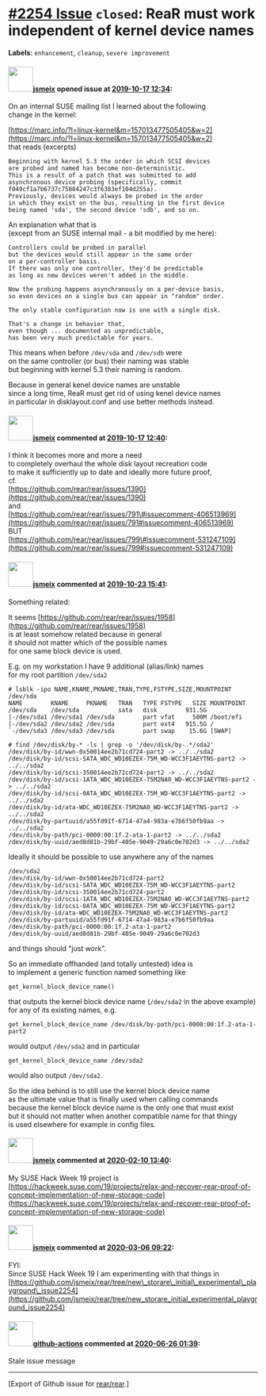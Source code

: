 [\#2254 Issue](https://github.com/rear/rear/issues/2254) `closed`: ReaR must work independent of kernel device names
====================================================================================================================

**Labels**: `enhancement`, `cleanup`, `severe improvement`

#### <img src="https://avatars.githubusercontent.com/u/1788608?u=925fc54e2ce01551392622446ece427f51e2f0ce&v=4" width="50">[jsmeix](https://github.com/jsmeix) opened issue at [2019-10-17 12:34](https://github.com/rear/rear/issues/2254):

On an internal SUSE mailing list I learned about the following  
change in the kernel:

[https://marc.info/?l=linux-kernel&m=157013477505405&w=2](https://marc.info/?l=linux-kernel&m=157013477505405&w=2)  
that reads (excerpts)

    Beginning with kernel 5.3 the order in which SCSI devices
    are probed and named has become non-deterministic.
    This is a result of a patch that was submitted to add
    asynchronous device probing (specifically, commit
    f049cf1a7b6737c75884247c3f6383ef104d255a).
    Previously, devices would always be probed in the order
    in which they exist on the bus, resulting in the first device
    being named 'sda', the second device 'sdb', and so on.

An explanation what that is  
(except from an SUSE internal mail - a bit modified by me here):

    Controllers could be probed in parallel
    but the devices would still appear in the same order
    on a per-controller basis.
    If there was only one controller, they'd be predictable
    as long as new devices weren't added in the middle.

    Now the probing happens asynchronously on a per-device basis,
    so even devices on a single bus can appear in "random" order.

    The only stable configuration now is one with a single disk.

    That's a change in behavior that,
    even though ... documented as unpredictable,
    has been very much predictable for years.

This means when before `/dev/sda` and `/dev/sdb` were  
on the same controller (or bus) their naming was stable  
but beginning with kernel 5.3 their naming is random.

Because in general kenel device names are unstable  
since a long time, ReaR must get rid of using kenel device names  
in particular in disklayout.conf and use better methods instead.

#### <img src="https://avatars.githubusercontent.com/u/1788608?u=925fc54e2ce01551392622446ece427f51e2f0ce&v=4" width="50">[jsmeix](https://github.com/jsmeix) commented at [2019-10-17 12:40](https://github.com/rear/rear/issues/2254#issuecomment-543155593):

I think it becomes more and more a need  
to completely overhaul the whole disk layout recreation code  
to make it sufficiently up to date and ideally more future proof,  
cf.  
[https://github.com/rear/rear/issues/1390](https://github.com/rear/rear/issues/1390)  
and  
[https://github.com/rear/rear/issues/791\#issuecomment-406513969](https://github.com/rear/rear/issues/791#issuecomment-406513969)  
BUT  
[https://github.com/rear/rear/issues/799\#issuecomment-531247109](https://github.com/rear/rear/issues/799#issuecomment-531247109)

#### <img src="https://avatars.githubusercontent.com/u/1788608?u=925fc54e2ce01551392622446ece427f51e2f0ce&v=4" width="50">[jsmeix](https://github.com/jsmeix) commented at [2019-10-23 15:41](https://github.com/rear/rear/issues/2254#issuecomment-545506104):

Something related:

It seems
[https://github.com/rear/rear/issues/1958](https://github.com/rear/rear/issues/1958)  
is at least somehow related because in general  
it should not matter which of the possible names  
for one same block device is used.

E.g. on my workstation I have 9 additional (alias/link) names  
for my root partition `/dev/sda2`

    # lsblk -ipo NAME,KNAME,PKNAME,TRAN,TYPE,FSTYPE,SIZE,MOUNTPOINT /dev/sda
    NAME        KNAME     PKNAME   TRAN   TYPE FSTYPE   SIZE MOUNTPOINT
    /dev/sda    /dev/sda           sata   disk        931.5G 
    |-/dev/sda1 /dev/sda1 /dev/sda        part vfat     500M /boot/efi
    |-/dev/sda2 /dev/sda2 /dev/sda        part ext4   915.5G /
    `-/dev/sda3 /dev/sda3 /dev/sda        part swap    15.6G [SWAP]

    # find /dev/disk/by-* -ls | grep -o '/dev/disk/by-.*/sda2'
    /dev/disk/by-id/wwn-0x50014ee2b71cd724-part2 -> ../../sda2
    /dev/disk/by-id/scsi-SATA_WDC_WD10EZEX-75M_WD-WCC3F1AEYTNS-part2 -> ../../sda2
    /dev/disk/by-id/scsi-350014ee2b71cd724-part2 -> ../../sda2
    /dev/disk/by-id/scsi-1ATA_WDC_WD10EZEX-75M2NA0_WD-WCC3F1AEYTNS-part2 -> ../../sda2
    /dev/disk/by-id/scsi-0ATA_WDC_WD10EZEX-75M_WD-WCC3F1AEYTNS-part2 -> ../../sda2
    /dev/disk/by-id/ata-WDC_WD10EZEX-75M2NA0_WD-WCC3F1AEYTNS-part2 -> ../../sda2
    /dev/disk/by-partuuid/a55fd91f-6714-47a4-983a-e7b6f50fb9aa -> ../../sda2
    /dev/disk/by-path/pci-0000:00:1f.2-ata-1-part2 -> ../../sda2
    /dev/disk/by-uuid/aed8d81b-29bf-405e-9049-29a6c0e702d3 -> ../../sda2

Ideally it should be possible to use anywhere any of the names

    /dev/sda2
    /dev/disk/by-id/wwn-0x50014ee2b71cd724-part2
    /dev/disk/by-id/scsi-SATA_WDC_WD10EZEX-75M_WD-WCC3F1AEYTNS-part2
    /dev/disk/by-id/scsi-350014ee2b71cd724-part2
    /dev/disk/by-id/scsi-1ATA_WDC_WD10EZEX-75M2NA0_WD-WCC3F1AEYTNS-part2
    /dev/disk/by-id/scsi-0ATA_WDC_WD10EZEX-75M_WD-WCC3F1AEYTNS-part2
    /dev/disk/by-id/ata-WDC_WD10EZEX-75M2NA0_WD-WCC3F1AEYTNS-part2
    /dev/disk/by-partuuid/a55fd91f-6714-47a4-983a-e7b6f50fb9aa
    /dev/disk/by-path/pci-0000:00:1f.2-ata-1-part2
    /dev/disk/by-uuid/aed8d81b-29bf-405e-9049-29a6c0e702d3

and things should "just work".

So an immediate offhanded (and totally untested) idea is  
to implement a generic function named something like

    get_kernel_block_device_name()

that outputs the kernel block device name (`/dev/sda2` in the above
example)  
for any of its existing names, e.g.

    get_kernel_block_device_name /dev/disk/by-path/pci-0000:00:1f.2-ata-1-part2

would output `/dev/sda2` and in particular

    get_kernel_block_device_name /dev/sda2

would also output `/dev/sda2`.

So the idea behind is to still use the kernel block device name  
as the ultimate value that is finally used when calling commands  
because the kernel block device name is the only one that must exist  
but it should not matter when another compatible name for that thingy  
is used elsewhere for example in config files.

#### <img src="https://avatars.githubusercontent.com/u/1788608?u=925fc54e2ce01551392622446ece427f51e2f0ce&v=4" width="50">[jsmeix](https://github.com/jsmeix) commented at [2020-02-10 13:40](https://github.com/rear/rear/issues/2254#issuecomment-584127125):

My SUSE Hack Week 19 project is  
[https://hackweek.suse.com/19/projects/relax-and-recover-rear-proof-of-concept-implementation-of-new-storage-code](https://hackweek.suse.com/19/projects/relax-and-recover-rear-proof-of-concept-implementation-of-new-storage-code)

#### <img src="https://avatars.githubusercontent.com/u/1788608?u=925fc54e2ce01551392622446ece427f51e2f0ce&v=4" width="50">[jsmeix](https://github.com/jsmeix) commented at [2020-03-06 09:22](https://github.com/rear/rear/issues/2254#issuecomment-595678350):

FYI:  
Since SUSE Hack Week 19 I am experimenting with that things in  
[https://github.com/jsmeix/rear/tree/new\_storare\_initial\_experimental\_playground\_issue2254](https://github.com/jsmeix/rear/tree/new_storare_initial_experimental_playground_issue2254)

#### <img src="https://avatars.githubusercontent.com/in/15368?v=4" width="50">[github-actions](https://github.com/apps/github-actions) commented at [2020-06-26 01:39](https://github.com/rear/rear/issues/2254#issuecomment-649900639):

Stale issue message

------------------------------------------------------------------------

\[Export of Github issue for
[rear/rear](https://github.com/rear/rear).\]
